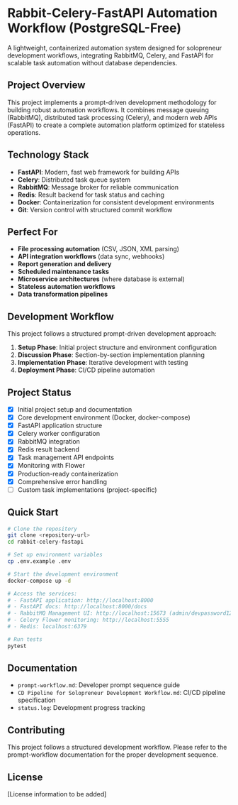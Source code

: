 # Rabbit-Celery-FastAPI Automation Workflow (PostgreSQL-Free)

A lightweight, containerized automation system designed for solopreneur development workflows, integrating RabbitMQ, Celery, and FastAPI for scalable task automation without database dependencies.

## Project Overview

This project implements a prompt-driven development methodology for building robust automation workflows. It combines message queuing (RabbitMQ), distributed task processing (Celery), and modern web APIs (FastAPI) to create a complete automation platform optimized for stateless operations.

## Technology Stack

- **FastAPI**: Modern, fast web framework for building APIs
- **Celery**: Distributed task queue system
- **RabbitMQ**: Message broker for reliable communication
- **Redis**: Result backend for task status and caching
- **Docker**: Containerization for consistent development environments
- **Git**: Version control with structured commit workflow

## Perfect For

- **File processing automation** (CSV, JSON, XML parsing)
- **API integration workflows** (data sync, webhooks)
- **Report generation and delivery**
- **Scheduled maintenance tasks**
- **Microservice architectures** (where database is external)
- **Stateless automation workflows**
- **Data transformation pipelines**

## Development Workflow

This project follows a structured prompt-driven development approach:

1. **Setup Phase**: Initial project structure and environment configuration
2. **Discussion Phase**: Section-by-section implementation planning
3. **Implementation Phase**: Iterative development with testing
4. **Deployment Phase**: CI/CD pipeline automation

## Project Status

- [x] Initial project setup and documentation
- [x] Core development environment (Docker, docker-compose)
- [x] FastAPI application structure
- [x] Celery worker configuration
- [x] RabbitMQ integration
- [x] Redis result backend
- [x] Task management API endpoints
- [x] Monitoring with Flower
- [x] Production-ready containerization
- [x] Comprehensive error handling
- [ ] Custom task implementations (project-specific)

## Quick Start

```bash
# Clone the repository
git clone <repository-url>
cd rabbit-celery-fastapi

# Set up environment variables
cp .env.example .env

# Start the development environment
docker-compose up -d

# Access the services:
# - FastAPI application: http://localhost:8000
# - FastAPI docs: http://localhost:8000/docs
# - RabbitMQ Management UI: http://localhost:15673 (admin/devpassword123)
# - Celery Flower monitoring: http://localhost:5555
# - Redis: localhost:6379

# Run tests
pytest
```

## Documentation

- `prompt-workflow.md`: Developer prompt sequence guide
- `CD Pipeline for Solopreneur Development Workflow.md`: CI/CD pipeline specification
- `status.log`: Development progress tracking

## Contributing

This project follows a structured development workflow. Please refer to the prompt-workflow documentation for the proper development sequence.

## License

[License information to be added]
